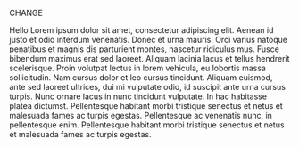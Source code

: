 CHANGE

Hello Lorem ipsum dolor sit amet, consectetur adipiscing elit. Aenean id justo et odio interdum venenatis. Donec et urna mauris. Orci varius natoque penatibus et magnis dis parturient montes, nascetur ridiculus mus. Fusce bibendum maximus erat sed laoreet. Aliquam lacinia lacus et tellus hendrerit scelerisque. Proin volutpat lectus in lorem vehicula, eu lobortis massa sollicitudin. Nam cursus dolor et leo cursus tincidunt. Aliquam euismod, ante sed laoreet ultrices, dui mi vulputate odio, id suscipit ante urna cursus turpis. Nunc ornare lacus in nunc tincidunt vulputate. In hac habitasse platea dictumst. Pellentesque habitant morbi tristique senectus et netus et malesuada fames ac turpis egestas. Pellentesque ac venenatis nunc, in pellentesque enim. Pellentesque habitant morbi tristique senectus et netus et malesuada fames ac turpis egestas.